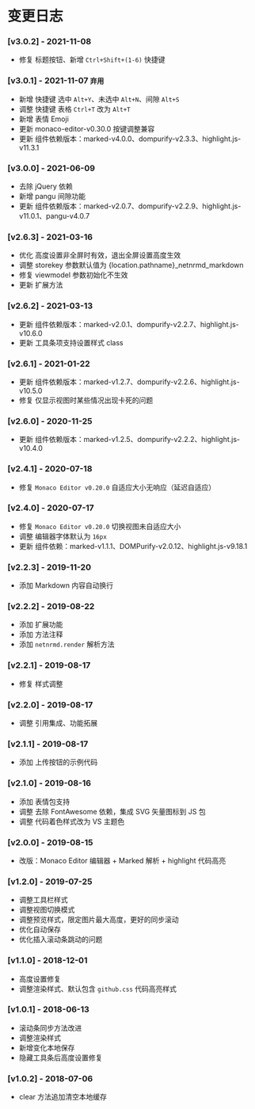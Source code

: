 ﻿# 变更日志

### [v3.0.2] - 2021-11-08
- 修复 标题按钮、新增 `Ctrl+Shift+(1-6)` 快捷键

### [v3.0.1] - 2021-11-07 `弃用`
- 新增 快捷键 选中 `Alt+Y`、未选中 `Alt+N`、间隙 `Alt+S`
- 调整 快捷键 表格 `Ctrl+T` 改为 `Alt+T`
- 新增 表情 Emoji
- 更新 monaco-editor-v0.30.0 按键调整兼容
- 更新 组件依赖版本：marked-v4.0.0、dompurify-v2.3.3、highlight.js-v11.3.1

### [v3.0.0] - 2021-06-09
- 去除 jQuery 依赖
- 新增 pangu 间隙功能
- 更新 组件依赖版本：marked-v2.0.7、dompurify-v2.2.9、highlight.js-v11.0.1、pangu-v4.0.7

### [v2.6.3] - 2021-03-16
- 优化 高度设置非全屏时有效，退出全屏设置高度生效
- 调整 storekey 参数默认值为 {location.pathname}_netnrmd_markdown
- 修复 viewmodel 参数初始化不生效
- 更新 扩展方法

### [v2.6.2] - 2021-03-13
- 更新 组件依赖版本：marked-v2.0.1、dompurify-v2.2.7、highlight.js-v10.6.0
- 更新 工具条项支持设置样式 class

### [v2.6.1] - 2021-01-22
- 更新 组件依赖版本：marked-v1.2.7、dompurify-v2.2.6、highlight.js-v10.5.0
- 修复 仅显示视图时某些情况出现卡死的问题

### [v2.6.0] - 2020-11-25
- 更新 组件依赖版本：marked-v1.2.5、dompurify-v2.2.2、highlight.js-v10.4.0

### [v2.4.1] - 2020-07-18
- 修复 `Monaco Editor v0.20.0` 自适应大小无响应（延迟自适应）

### [v2.4.0] - 2020-07-17
- 修复 `Monaco Editor v0.20.0` 切换视图未自适应大小
- 调整 编辑器字体默认为 `16px`
- 更新 组件依赖：marked-v1.1.1、DOMPurify-v2.0.12、highlight.js-v9.18.1

### [v2.2.3] - 2019-11-20
- 添加 Markdown 内容自动换行

### [v2.2.2] - 2019-08-22
- 添加 扩展功能
- 添加 方法注释
- 添加 `netnrmd.render` 解析方法

### [v2.2.1] - 2019-08-17
- 修复 样式调整

### [v2.2.0] - 2019-08-17
- 调整 引用集成、功能拓展

### [v2.1.1] - 2019-08-17
- 添加 上传按钮的示例代码

### [v2.1.0] - 2019-08-16
- 添加 表情包支持
- 调整 去除 FontAwesome 依赖，集成 SVG 矢量图标到 JS 包
- 调整 代码着色样式改为 VS 主题色

### [v2.0.0] - 2019-08-15
- 改版：Monaco Editor 编辑器 + Marked 解析 + highlight 代码高亮

### [v1.2.0] - 2019-07-25
- 调整工具栏样式
- 调整视图切换模式
- 调整预览样式，限定图片最大高度，更好的同步滚动
- 优化自动保存
- 优化插入滚动条跳动的问题

### [v1.1.0] - 2018-12-01
- 高度设置修复
- 调整渲染样式、默认包含 `github.css` 代码高亮样式

### [v1.0.1] - 2018-06-13
- 滚动条同步方法改进
- 调整渲染样式
- 新增变化本地保存
- 隐藏工具条后高度设置修复

### [v1.0.2] - 2018-07-06
- clear 方法追加清空本地缓存